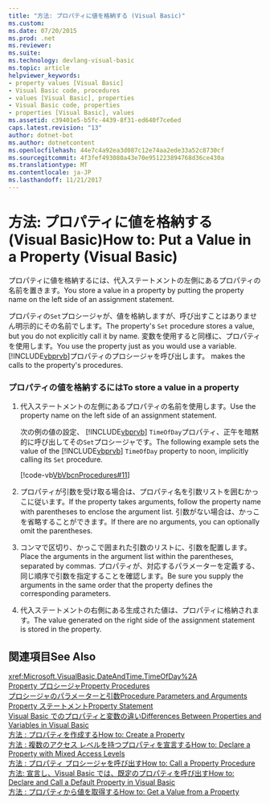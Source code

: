 ```yaml
---
title: "方法: プロパティに値を格納する (Visual Basic)"
ms.custom: 
ms.date: 07/20/2015
ms.prod: .net
ms.reviewer: 
ms.suite: 
ms.technology: devlang-visual-basic
ms.topic: article
helpviewer_keywords:
- property values [Visual Basic]
- Visual Basic code, procedures
- values [Visual Basic], properties
- Visual Basic code, properties
- properties [Visual Basic], values
ms.assetid: c39401e5-b5fc-4439-8f31-ed640f7ce6ed
caps.latest.revision: "13"
author: dotnet-bot
ms.author: dotnetcontent
ms.openlocfilehash: 44e7c4a92ea3d087c12e74aa2ede33a52c8730cf
ms.sourcegitcommit: 4f3fef493080a43e70e951223894768d36ce430a
ms.translationtype: MT
ms.contentlocale: ja-JP
ms.lasthandoff: 11/21/2017
---
```

# <a name="how-to-put-a-value-in-a-property-visual-basic"></a><span data-ttu-id="2d672-102">方法: プロパティに値を格納する (Visual Basic)</span><span class="sxs-lookup"><span data-stu-id="2d672-102">How to: Put a Value in a Property (Visual Basic)</span></span>
<span data-ttu-id="2d672-103">プロパティに値を格納するには、代入ステートメントの左側にあるプロパティの名前を置きます。</span><span class="sxs-lookup"><span data-stu-id="2d672-103">You store a value in a property by putting the property name on the left side of an assignment statement.</span></span>  
  
 <span data-ttu-id="2d672-104">プロパティの`Set`プロシージャが、値を格納しますが、呼び出すことはありません明示的にその名前でします。</span><span class="sxs-lookup"><span data-stu-id="2d672-104">The property's `Set` procedure stores a value, but you do not explicitly call it by name.</span></span> <span data-ttu-id="2d672-105">変数を使用すると同様に、プロパティを使用します。</span><span class="sxs-lookup"><span data-stu-id="2d672-105">You use the property just as you would use a variable.</span></span> [!INCLUDE[vbprvb](~/includes/vbprvb-md.md)]<span data-ttu-id="2d672-106">プロパティのプロシージャを呼び出します。</span><span class="sxs-lookup"><span data-stu-id="2d672-106"> makes the calls to the property's procedures.</span></span>  
  
### <a name="to-store-a-value-in-a-property"></a><span data-ttu-id="2d672-107">プロパティの値を格納するには</span><span class="sxs-lookup"><span data-stu-id="2d672-107">To store a value in a property</span></span>  
  
1.  <span data-ttu-id="2d672-108">代入ステートメントの左側にあるプロパティの名前を使用します。</span><span class="sxs-lookup"><span data-stu-id="2d672-108">Use the property name on the left side of an assignment statement.</span></span>  
  
     <span data-ttu-id="2d672-109">次の例の値の設定、 [!INCLUDE[vbprvb](~/includes/vbprvb-md.md)] `TimeOfDay`プロパティ、正午を暗黙的に呼び出してその`Set`プロシージャです。</span><span class="sxs-lookup"><span data-stu-id="2d672-109">The following example sets the value of the [!INCLUDE[vbprvb](~/includes/vbprvb-md.md)] `TimeOfDay` property to noon, implicitly calling its `Set` procedure.</span></span>  
  
     [!code-vb[VbVbcnProcedures#11](./codesnippet/VisualBasic/how-to-put-a-value-in-a-property_1.vb)]  
  
2.  <span data-ttu-id="2d672-110">プロパティが引数を受け取る場合は、プロパティ名を引数リストを囲むかっこに従います。</span><span class="sxs-lookup"><span data-stu-id="2d672-110">If the property takes arguments, follow the property name with parentheses to enclose the argument list.</span></span> <span data-ttu-id="2d672-111">引数がない場合は、かっこを省略することができます。</span><span class="sxs-lookup"><span data-stu-id="2d672-111">If there are no arguments, you can optionally omit the parentheses.</span></span>  
  
3.  <span data-ttu-id="2d672-112">コンマで区切り、かっこで囲まれた引数のリストに、引数を配置します。</span><span class="sxs-lookup"><span data-stu-id="2d672-112">Place the arguments in the argument list within the parentheses, separated by commas.</span></span> <span data-ttu-id="2d672-113">プロパティが、対応するパラメーターを定義する、同じ順序で引数を指定することを確認します。</span><span class="sxs-lookup"><span data-stu-id="2d672-113">Be sure you supply the arguments in the same order that the property defines the corresponding parameters.</span></span>  
  
4.  <span data-ttu-id="2d672-114">代入ステートメントの右側にある生成された値は、プロパティに格納されます。</span><span class="sxs-lookup"><span data-stu-id="2d672-114">The value generated on the right side of the assignment statement is stored in the property.</span></span>  
  
## <a name="see-also"></a><span data-ttu-id="2d672-115">関連項目</span><span class="sxs-lookup"><span data-stu-id="2d672-115">See Also</span></span>  
 <xref:Microsoft.VisualBasic.DateAndTime.TimeOfDay%2A>  
 [<span data-ttu-id="2d672-116">Property プロシージャ</span><span class="sxs-lookup"><span data-stu-id="2d672-116">Property Procedures</span></span>](./property-procedures.md)  
 [<span data-ttu-id="2d672-117">プロシージャのパラメーターと引数</span><span class="sxs-lookup"><span data-stu-id="2d672-117">Procedure Parameters and Arguments</span></span>](./procedure-parameters-and-arguments.md)  
 [<span data-ttu-id="2d672-118">Property ステートメント</span><span class="sxs-lookup"><span data-stu-id="2d672-118">Property Statement</span></span>](../../../../visual-basic/language-reference/statements/property-statement.md)  
 [<span data-ttu-id="2d672-119">Visual Basic でのプロパティと変数の違い</span><span class="sxs-lookup"><span data-stu-id="2d672-119">Differences Between Properties and Variables in Visual Basic</span></span>](./differences-between-properties-and-variables.md)  
 [<span data-ttu-id="2d672-120">方法 : プロパティを作成する</span><span class="sxs-lookup"><span data-stu-id="2d672-120">How to: Create a Property</span></span>](./how-to-create-a-property.md)  
 [<span data-ttu-id="2d672-121">方法 : 複数のアクセス レベルを持つプロパティを宣言する</span><span class="sxs-lookup"><span data-stu-id="2d672-121">How to: Declare a Property with Mixed Access Levels</span></span>](./how-to-declare-a-property-with-mixed-access-levels.md)  
 [<span data-ttu-id="2d672-122">方法 : プロパティ プロシージャを呼び出す</span><span class="sxs-lookup"><span data-stu-id="2d672-122">How to: Call a Property Procedure</span></span>](./how-to-call-a-property-procedure.md)  
 [<span data-ttu-id="2d672-123">方法: 宣言し、Visual Basic では、既定のプロパティを呼び出す</span><span class="sxs-lookup"><span data-stu-id="2d672-123">How to: Declare and Call a Default Property in Visual Basic</span></span>](./how-to-declare-and-call-a-default-property.md)  
 [<span data-ttu-id="2d672-124">方法 : プロパティから値を取得する</span><span class="sxs-lookup"><span data-stu-id="2d672-124">How to: Get a Value from a Property</span></span>](./how-to-get-a-value-from-a-property.md)
